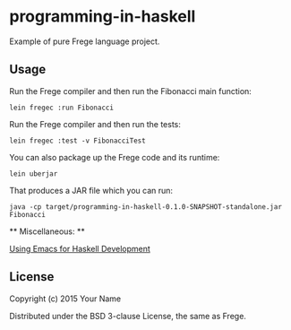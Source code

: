 # programming-in-haskell

Example of pure Frege language project.

## Usage

Run the Frege compiler and then run the Fibonacci main function:

    lein fregec :run Fibonacci

Run the Frege compiler and then run the tests:

    lein fregec :test -v FibonacciTest

You can also package up the Frege code and its runtime:

    lein uberjar

That produces a JAR file which you can run:

    java -cp target/programming-in-haskell-0.1.0-SNAPSHOT-standalone.jar Fibonacci

** Miscellaneous: **

[Using Emacs for Haskell Development](https://github.com/serras/emacs-haskell-tutorial/blob/master/tutorial.md)

## License

Copyright (c) 2015 Your Name

Distributed under the BSD 3-clause License, the same as Frege.
